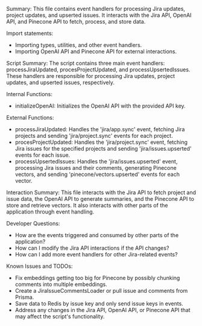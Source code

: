 Summary:
This file contains event handlers for processing Jira updates, project updates, and upserted issues. It interacts with the Jira API, OpenAI API, and Pinecone API to fetch, process, and store data.

Import statements:
- Importing types, utilities, and other event handlers.
- Importing OpenAI API and Pinecone API for external interactions.

Script Summary:
The script contains three main event handlers: processJiraUpdated, procesProjectUpdated, and processUpsertedIssues. These handlers are responsible for processing Jira updates, project updates, and upserted issues, respectively.

Internal Functions:
- initializeOpenAI: Initializes the OpenAI API with the provided API key.

External Functions:
- processJiraUpdated: Handles the 'jira/app.sync' event, fetching Jira projects and sending 'jira/project.sync' events for each project.
- procesProjectUpdated: Handles the 'jira/project.sync' event, fetching Jira issues for the specified projects and sending 'jira/issues.upserted' events for each issue.
- processUpsertedIssues: Handles the 'jira/issues.upserted' event, processing Jira issues and their comments, generating Pinecone vectors, and sending 'pinecone/vectors.upserted' events for each vector.

Interaction Summary:
This file interacts with the Jira API to fetch project and issue data, the OpenAI API to generate summaries, and the Pinecone API to store and retrieve vectors. It also interacts with other parts of the application through event handling.

Developer Questions:
- How are the events triggered and consumed by other parts of the application?
- How can I modify the Jira API interactions if the API changes?
- How can I add more event handlers for other Jira-related events?

Known Issues and TODOs:
- Fix embeddings getting too big for Pinecone by possibly chunking comments into multiple embeddings.
- Create a JiraIssueCommentsLoader or pull issue and comments from Prisma.
- Save data to Redis by issue key and only send issue keys in events.
- Address any changes in the Jira API, OpenAI API, or Pinecone API that may affect the script's functionality.